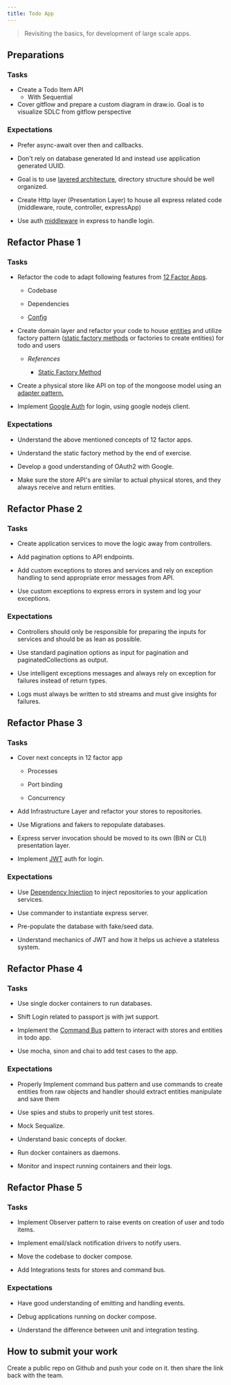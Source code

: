 ```yaml
---
title: Todo App
---
```


> Revisiting the basics, for development of large scale apps.

## Preparations

### Tasks

- Create a Todo Item API
  - With Sequential
- Cover gitflow and prepare a custom diagram in draw.io. Goal is to visualize SDLC from gitflow perspective

### Expectations

- Prefer async-await over then and callbacks.

- Don't rely on database generated Id and instead use application generated UUID.

- Goal is to use [layered architecture](https://dzone.com/articles/layered-architecture-is-good), directory structure should be well organized.

- Create Http layer (Presentation Layer) to house all express related code (middleware, route, controller, expressApp)

- Use auth [middleware](https://refactoring.guru/design-patterns/chain-of-responsibility) in express to handle login.

## Refactor Phase 1

### Tasks

- Refactor the code to adapt following features from [12 Factor Apps](https://12factor.net/).

  - Codebase

  - Dependencies

  - [Config](https://www.npmjs.com/package/dotenv)

- Create domain layer and refactor your code to house [entities](https://www.raywenderlich.com/books/real-world-android-by-tutorials/v1.0/chapters/3-domain-layer) and utilize factory pattern ([static factory methods](https://stackify.com/static-factory-methods/#:~:text=A%20static%20factory%20method%20is,separate%20interface%20and%20implementation%20class.) or factories to create entities) for todo and users

  - _References_

    - [Static Factory Method](https://refactoring.guru/design-patterns/factory-method)

- Create a physical store like API on top of the mongoose model using an [adapter pattern.](https://sourcemaking.com/design_patterns/adapter)

- Implement [Google Auth](https://medium.com/@jackrobertscott/how-to-use-google-auth-api-with-node-js-888304f7e3a0) for login, using google nodejs client.

### Expectations

- Understand the above mentioned concepts of 12 factor apps.

- Understand the static factory method by the end of exercise.

- Develop a good understanding of OAuth2 with Google.

- Make sure the store API's are similar to actual physical stores, and they always receive and return entities.

## Refactor Phase 2

### Tasks

- Create application services to move the logic away from controllers.

- Add pagination options to API endpoints.

- Add custom exceptions to stores and services and rely on exception handling to send appropriate error messages from API.

- Use custom exceptions to express errors in system and log your exceptions.

### Expectations

- Controllers should only be responsible for preparing the inputs for services and should be as lean as possible.

- Use standard pagination options as input for pagination and paginatedCollections as output.

- Use intelligent exceptions messages and always rely on exception for failures instead of return types.

- Logs must always be written to std streams and must give insights for failures.

## Refactor Phase 3

### Tasks

- Cover next concepts in 12 factor app

  - Processes

  - Port binding

  - Concurrency

- Add Infrastructure Layer and refactor your stores to repositories.

- Use Migrations and fakers to repopulate databases.

- Express server invocation should be moved to its own (BIN or CLI) presentation layer.

- Implement [JWT](https://scotch.io/tutorials/authenticate-a-node-js-api-with-json-web-tokens) auth for login.

### Expectations

- Use [Dependency Injection](https://inversify.io/) to inject repositories to your application services.

- Use commander to instantiate express server.

- Pre-populate the database with fake/seed data.

- Understand mechanics of JWT and how it helps us achieve a stateless system.

## Refactor Phase 4

### Tasks

- Use single docker containers to run databases.

- Shift Login related to passport js with jwt support.

- Implement the [Command Bus](https://blog.carbonteq.com/command-bus-pattern/) pattern to interact with stores and entities in todo app.

- Use mocha, sinon and chai to add test cases to the app.

### Expectations

- Properly Implement command bus pattern and use commands to create entities from raw objects and handler should extract entities manipulate and save them

- Use spies and stubs to properly unit test stores.

- Mock Sequalize.

- Understand basic concepts of docker.

- Run docker containers as daemons.

- Monitor and inspect running containers and their logs.

## Refactor Phase 5

### Tasks

- Implement Observer pattern to raise events on creation of user and todo items.

- Implement email/slack notification drivers to notify users.

- Move the codebase to docker compose.

- Add Integrations tests for stores and command bus.

### Expectations

- Have good understanding of emitting and handling events.

- Debug applications running on docker compose.

- Understand the difference between unit and integration testing.

## How to submit your work

Create a public repo on Github and push your code on it. then share the link back with the team.
